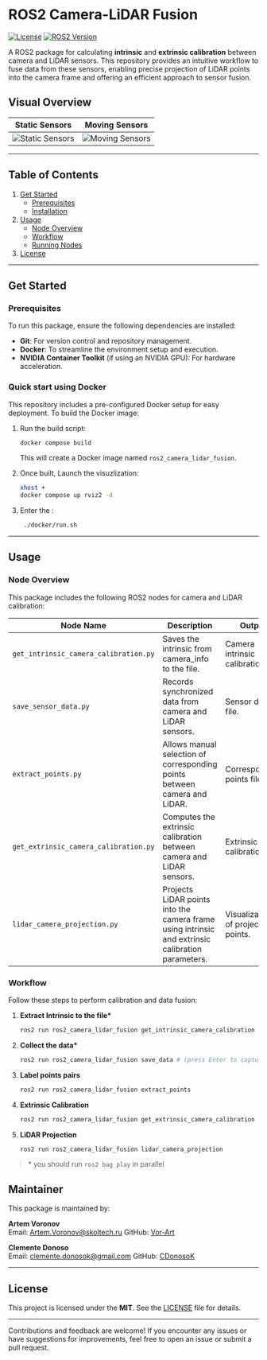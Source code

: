 # ROS2 Camera-LiDAR Fusion

[![License](https://img.shields.io/badge/License-MIT--Clause-blue.svg)](https://opensource.org/licenses/MIT)
[![ROS2 Version](https://img.shields.io/badge/ROS-Humble-green)](https://docs.ros.org/en/humble/index.html)

A ROS2 package for calculating **intrinsic** and **extrinsic calibration** between camera and LiDAR sensors. This repository provides an intuitive workflow to fuse data from these sensors, enabling precise projection of LiDAR points into the camera frame and offering an efficient approach to sensor fusion.

## Visual Overview
| **Static Sensors** | **Moving Sensors** |
|---------------------|--------------------|
| ![Static Sensors](assets/static_sensors.gif) | ![Moving Sensors](assets/moving_sensors.gif) |

---

## Table of Contents
1. [Get Started](#get-started)
   - [Prerequisites](#prerequisites)
   - [Installation](#installation)
2. [Usage](#usage)
   - [Node Overview](#node-overview)
   - [Workflow](#workflow)
   - [Running Nodes](#running-nodes)
3. [License](#license)

---

## Get Started

### Prerequisites

To run this package, ensure the following dependencies are installed:
- **Git**: For version control and repository management.
- **Docker**: To streamline the environment setup and execution.
- **NVIDIA Container Toolkit** (if using an NVIDIA GPU): For hardware acceleration.

### Quick start using Docker
This repository includes a pre-configured Docker setup for easy deployment. To build the Docker image:
1. Run the build script:
   ```bash
   docker compose build
   ```
   This will create a Docker image named `ros2_camera_lidar_fusion`.

2. Once built, Launch the visuzlization:
   ```bash
   xhost +
   docker compose up rviz2 -d 
   ```

3. Enter the :
   ```bash
    ./docker/run.sh
   ```

---

## Usage

### Node Overview
This package includes the following ROS2 nodes for camera and LiDAR calibration:

| **Node Name**           | **Description**                                                                                       | **Output**                                     |
|--------------------------|-------------------------------------------------------------------------------------------------------|-----------------------------------------------|
| `get_intrinsic_camera_calibration.py`  | Saves the intrinsic from camera_info to the file.                                                    | Camera intrinsic calibration file.            |
| `save_sensor_data.py`    | Records synchronized data from camera and LiDAR sensors.                                             | Sensor data file.                             |
| `extract_points.py`      | Allows manual selection of corresponding points between camera and LiDAR.                            | Corresponding points file.                    |
| `get_extrinsic_camera_calibration.py` | Computes the extrinsic calibration between camera and LiDAR sensors.                                | Extrinsic calibration file.                   |
| `lidar_camera_projection.py` | Projects LiDAR points into the camera frame using intrinsic and extrinsic calibration parameters. | Visualization of projected points.            |

### Workflow
Follow these steps to perform calibration and data fusion:

1. **Extract Intrinsic to the file\***  
   ```bash
   ros2 run ros2_camera_lidar_fusion get_intrinsic_camera_calibration
   ```

2. **Collect the data\***  
   ```bash
   ros2 run ros2_camera_lidar_fusion save_data # (press Enter to capture)
   ```

3. **Label points pairs**  
   ```bash
   ros2 run ros2_camera_lidar_fusion extract_points
   ```

4. **Extrinsic Calibration**  
   ```bash
   ros2 run ros2_camera_lidar_fusion get_extrinsic_camera_calibration
   ```

5. **LiDAR Projection**  
   ```bash
   ros2 run ros2_camera_lidar_fusion lidar_camera_projection
   ```
> \* you should run `ros2 bag play` in parallel

## Maintainer
This package is maintained by:

**Artem Voronov**  
Email: [Artem.Voronov@skoltech.ru](mailto:Artem.Voronov@skoltech.ru)
GitHub: [Vor-Art](https://github.com/Vor-Art)  

**Clemente Donoso**  
Email: [clemente.donosok@gmail.com](mailto:clemente.donosok@gmail.com)
GitHub: [CDonosoK](https://github.com/CDonosoK)  

---

## License
This project is licensed under the **MIT**. See the [LICENSE](LICENSE) file for details.

---
Contributions and feedback are welcome! If you encounter any issues or have suggestions for improvements, feel free to open an issue or submit a pull request.
